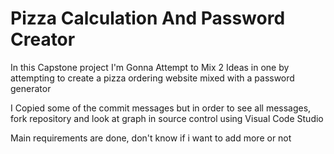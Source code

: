 # Pizza Calculation And Password Creator
In this Capstone project I'm Gonna Attempt to Mix 2 Ideas in one by attempting to create a pizza ordering website mixed with a password generator

I Copied some of the commit messages but in order to see all messages, fork repository and look at graph in source control using Visual Code Studio

Main requirements are done, don't know if i want to add more or not
